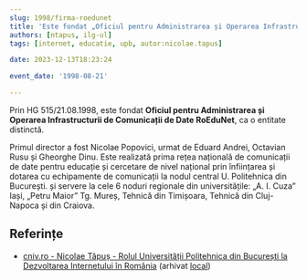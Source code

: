 ```yaml
---
slug: 1998/firma-roedunet
title: 'Este fondat „Oficiul pentru Administrarea și Operarea Infrastructurii de Comunicații de Date RoEduNet”'
authors: [ntapus, ilg-ul]
tags: [internet, educatie, upb, autor:nicolae.tapus]

date: 2023-12-13T18:23:24

event_date: '1998-08-21'

---
```


Prin HG 515/21.08.1998, este fondat **Oficiul pentru Administrarea și Operarea Infrastructurii de Comunicații de Date RoEduNet**, ca o entitate distinctă.

<!-- truncate -->

Primul director a fost Nicolae Popovici, urmat de Eduard Andrei, Octavian Rusu și Gheorghe Dinu. Este realizată
prima rețea națională de comunicații de date pentru educație și cercetare de nivel național prin înființarea și dotarea cu echipamente de comunicații la nodul central U. Politehnica din București. și servere la cele 6 noduri regionale
din universitățile: „A. I. Cuza” Iași, „Petru Maior” Tg. Mureș, Tehnică din Timișoara, Tehnică din Cluj-Napoca și din Craiova.

## Referințe

- [cniv.ro - Nicolae Tăpuș - Rolul Universității Politehnica din București la Dezvoltarea Internetului în România](https://cniv.ro/documents/26/CNIV_Volum_Aniversar_2023_-_Versiune_Online_DPxioQg.pdf) (arhivat [local](https://cronica-it.github.io/arhiva/))
